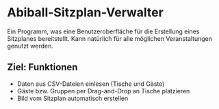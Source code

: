 # Abiball-Sitzplan-Verwalter

Ein Programm, was eine Benutzeroberfläche für die Erstellung eines Sitzplanes bereitstellt.
Kann natürlich für alle möglichen Veranstaltungen genutzt werden.

## Ziel: Funktionen

- Daten aus CSV-Dateien einlesen (Tische und Gäste)
- Gäste bzw. Gruppen per Drag-and-Drop an Tische platzieren
- Bild vom Sitzplan automatisch erstellen
